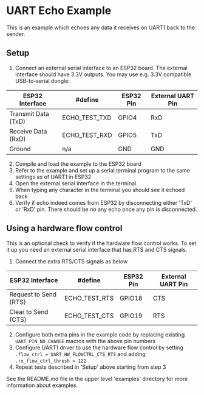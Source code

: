 # UART Echo Example

This is an example which echoes any data it receives on UART1 back to the sender.

## Setup

1. Connect an external serial interface to an ESP32 board. The external interface should have 3.3V outputs. You may use e.g. 3.3V compatible USB-to-serial dongle:

  | ESP32 Interface     | #define       | ESP32 Pin | External UART Pin |
  | ------------------- | ------------- | --------- | ----------------- |
  | Transmit Data (TxD) | ECHO_TEST_TXD | GPIO4     | RxD               |
  | Receive Data (RxD)  | ECHO_TEST_RXD | GPIO5     | TxD               |
  | Ground              | n/a           | GND       | GND               |

2. Compile and load the example to the ESP32 board
3. Refer to the example and set up a serial terminal program to the same settings as of UART1 in ESP32
4. Open the external serial interface in the terminal
5. When typing any character in the terminal you should see it echoed back
6. Verify if echo indeed comes from ESP32 by disconnecting either 'TxD' or 'RxD' pin. There should be no any echo once any pin is disconnected.

## Using a hardware flow control

This is an optional check to verify if the hardware flow control works. To set it up you need an external serial interface that has RTS and CTS signals. 

1. Connect the extra RTS/CTS signals as below

  | ESP32 Interface       | #define       | ESP32 Pin | External UART Pin |
  | --------------------- | ------------- | --------- | ----------------- |
  | Request to Send (RTS) | ECHO_TEST_RTS | GPIO18    | CTS               |
  | Clear to Send (CTS)   | ECHO_TEST_CTS | GPIO19    | RTS               |

2. Configure both extra pins in the example code by replacing existing `UART_PIN_NO_CHANGE` macros with the above pin numbers
3. Configure UART1 driver to use the hardware flow control by setting `.flow_ctrl = UART_HW_FLOWCTRL_CTS_RTS` and adding `.rx_flow_ctrl_thresh = 122`
4. Repeat tests described in 'Setup' above starting from step 3

See the README.md file in the upper level 'examples' directory for more information about examples.
